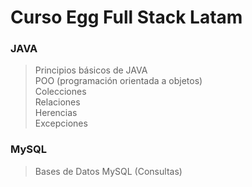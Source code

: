 # Curso Egg Full Stack Latam
### JAVA
> Principios básicos de JAVA  
> POO (programación orientada a objetos)  
> Colecciones  
> Relaciones  
> Herencias  
> Excepciones

### MySQL
> Bases de Datos MySQL (Consultas)
